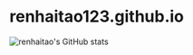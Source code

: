 # renhaitao123.github.io
![renhaitao's GitHub stats](https://github-readme-stats.vercel.app/api?username=renhaitao123&show_icons=true&theme=tokyonight)
